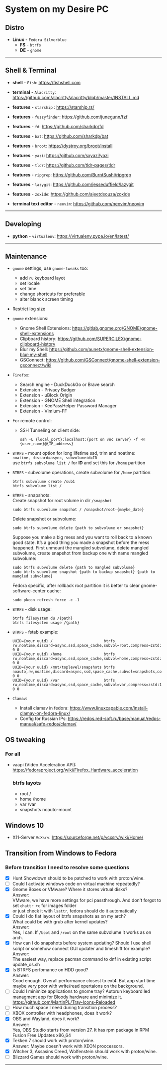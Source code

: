 # System on my Desire PC

## Distro

- **Linux** - `Fedora Silverblue`
  - **FS** - `btrfs`
  - **DE** - `gnome`

---

## Shell & Terminal

- **shell** - `Fish`: <https://fishshell.com>
- **terminal** - `Alacritty`: <https://github.com/alacritty/alacritty/blob/master/INSTALL.md>
- **features** - `starship` : <https://starship.rs/>
- **features** - `fuzzyfinder`: <https://github.com/junegunn/fzf>
- **features** - `fd`: <https://github.com/sharkdp/fd>
- **features** - `bat`: <https://github.com/sharkdp/bat>
- **features** - `broot`: <https://dystroy.org/broot/install>
- **features** - `yazi`: <https://github.com/sxyazi/yazi>
- **features** - `tldr`: <https://github.com/tldr-pages/tldr>
- **features** - `ripgrep`: <https://github.com/BurntSushi/ripgrep>
- **features** - `lazygit`: <https://github.com/jesseduffield/lazygit>
- **features** - `zoxide`: <https://github.com/ajeetdsouza/zoxide>

- **terminal text editor** - `neovim`: <https://github.com/neovim/neovim>

---

## Developing

- **python** - `virtualenv`: <https://virtualenv.pypa.io/en/latest/>

---

## Maintenance

- `gnome` settings, use `gnome-tweaks` too:

  - add `ru` keyboard layot
  - set locale
  - set time
  - change shortcuts for preferable
  - alter blanck screen timing

- Restrict log size

- `gnome` extensions:

  - Gnome Shell Extensions: <https://gitlab.gnome.org/GNOME/gnome-shell-extensions>
  - Clipboard history: <https://github.com/SUPERCILEX/gnome-clipboard-history>
  - Blur my Shell: <https://github.com/aunetx/gnome-shell-extension-blur-my-shell>
  - GSConnect: <https://github.com/GSConnect/gnome-shell-extension-gsconnect/wiki>

- `Firefox`:

  - Search engine - DuckDuckGo or Brave search
  - Extension - Privacy Badger
  - Extension - uBlock Origin
  - Extension - GNOME Shell integration
  - Extension - KeePassHelper Password Manager
  - Extension - Vimium-FF

- For remote control:

  - SSH Tunneling on client side:

        ssh -L {local_port}:localhost:{port on vnc server} -f -N {user_name}@{IP_address}

- `BTRFS` - mount option for long lifetime ssd, trim and noatime:  
  `noatime, discard=async, subvolumeid=ID`  
  use `btrfs subvolume list /` for **ID** and set this for `/home` partition

- `BTRFS` - subvolume operations, create subvolume for `/home` partition:

      btrfs subvolume create /sub1
      btrfs subvolume list /

- `BTRFS` - snapshots:  
  Create snapshot for root volume in dir `/snapshot`

      sudo btrfs subvolume snapshot / /snapshot/root-{maybe_date}

  Delete snapshot or subvolume:

      sudo btrfs subvolume delete {path to subvolume or snapshot}

  Suppose you make a big mess and you want to roll back to a known good state. It’s a good thing you made a snapshot before the mess happened. First unmount the mangled subvolume, delete mangled subvolume, create snapshot from backup one with name mangled subvolume:

      sudo btrfs subvolume delete {path to mangled subvolume}
      sudo btrfs subvolume snapshot {path to backup snapshot} {path to mangled subvolume}

  Fedora specific, after rollback root partition it is better to clear gnome-software-center cache:

      sudo pkcon refresh force -c -1

- `BTRFS` - disk usage:

      btrfs filesystem du /{path}
      btrfs filesystem usage /{path}

- `BTRFS` - fstab example:

      UUID={your uuid} /                       btrfs   rw,noatime,discard=async,ssd,space_cache,subvol=root,compress=zstd:1 0 0
      UUID={your uuid} /home                   btrfs   rw,noatime,discard=async,ssd,space_cache,subvol=home,compress=zstd:1 0 0
      UUID={your uuid} /mnt/toplevel/snapshots btrfs   noauto,rw,noatime,discard=async,ssd,space_cache,subvol=snapshots,compress=zstd:1 0 0
      UUID={your uuid} /var                    btrfs   rw,noatime,discard=async,ssd,space_cache,subvol=var,compress=zstd:1 0 0

- `Clamav`:

  - Install clamav in fedora: <https://www.linuxcapable.com/install-clamav-on-fedora-linux/>
  - Config for Russian IPs: <https://redos.red-soft.ru/base/manual/redos-manual/safe-redos/clamav/>

## OS tweaking

### For all

- vaapi (Video Acceleration API): https://fedoraproject.org/wiki/Firefox_Hardware_acceleration

  ### btrfs layots

  - root /
  - home /home
  - var /var
  - snapshots noauto-mount

## Windows 10

- X11-Server `VcXsrv`: <https://sourceforge.net/p/vcxsrv/wiki/Home/>

## Transition from Windows to Fedora

### Before transition I need to resolve some questions

- [x] Hunt Showdown should to be patched to work with proton/wine.
- [ ] Could I activate windows code on virtual machine repeatedly?
- [x] Gnome Boxes or VMware? Where it stores virtual disks?  
       Answer:  
       VMware, we have more settings for pci passthrough. And don't forgot to set `chattr +c` for images folder  
       or just check it with `lsattr`, fedora should do it automatically
- [x] Could I do flat layout of btrfs snapshots as on my arch?  
       What could be with grub after kernel updates?  
       Answer:  
       Yes, I can. If `/boot` and `/root` on the same subvolume it works as on arch.
- [x] How can I do snapshots before system updating?
      Should I use shell script or somehow connect GUI updater and timeshift for example?  
       Answer:  
       The easiest way, replace pacman command to dnf in existing script update_os.sh
- [x] Is BTRFS perfomance on HDD good?  
       Answer:  
       Good enough. Overall performance closest to ext4. But app start time maybe very poor with write/read opertaions on the background.
- [ ] Could I minimize applications to gnome tray?
      Autorun keyboard led managment app for Bloody hardware and minimize it.
      https://github.com/MartinPL/Tray-Icons-Reloaded
- [ ] How much space I need during transition process?
- [ ] XBOX controller with headphones, does it work?
- [x] OBS and Wayland, does it work?  
       Answer:  
       Yes, OBS Studio starts from version 27. It has rpm package in RPM Fusion Free Updates x86_64
- [x] Tekken 7 should work with proton/wine.  
       Answer:
      Maybe doesn't work with XEON proccessors.
- [x] Witcher 3, Assasins Creed, Wolfenstein should work with proton/wine.
- [ ] Blizzard Games should work with proton/wine.

---
